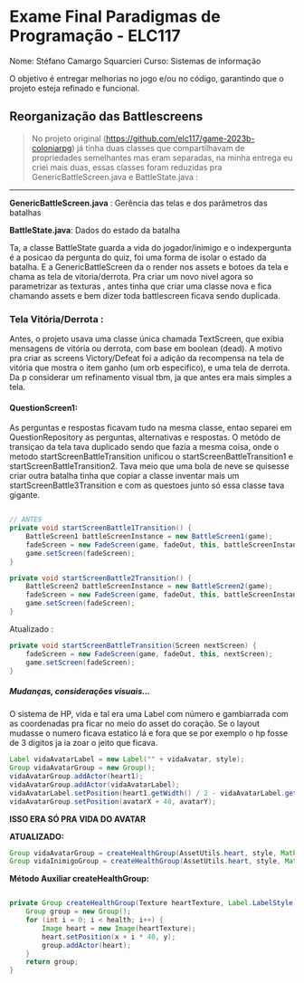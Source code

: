 # Exame Final Paradigmas de Programação - ELC117
Nome: Stéfano Camargo Squarcieri
Curso: Sistemas de informação


O objetivo é entregar melhorias no jogo e/ou no código, garantindo que o projeto esteja refinado e funcional.

## Reorganização das Battlescreens

> No projeto original (https://github.com/elc117/game-2023b-coloniarpg) já tinha duas classes que compartilhavam de propriedades semelhantes mas eram separadas, na minha entrega eu criei mais duas, essas classes foram reduzidas pra GenericBattleScreen.java e BattleState.java :
---
 **GenericBattleScreen.java** : Gerência das telas e dos parâmetros das batalhas

 **BattleState.java**: Dados do estado da batalha 

Ta, a classe BattleState guarda a vida do jogador/inimigo e o indexpergunta é a posicao da pergunta do quiz, foi uma forma de isolar o estado da batalha. E a GenericBattleScreen da o render nos assets e botoes da tela e chama as tela de vitoria/derrota. Pra criar um novo nivel agora so parametrizar as texturas , antes tinha que criar uma classe nova e fica chamando assets e bem dizer toda battlescreen ficava sendo duplicada. 

### Tela Vitória/Derrota :

Antes, o projeto usava uma classe única chamada TextScreen, que exibia mensagens de vitória ou derrota, com base em boolean (dead). A motivo pra criar as screens Victory/Defeat foi a adição da recompensa na  tela de vitória que mostra o item ganho (um orb especifico), e uma tela de derrota. Da p considerar um refinamento visual tbm, ja que antes era mais simples a tela.

#### QuestionScreen1:
As perguntas e respostas ficavam tudo na mesma classe, entao separei em QuestionRepository as perguntas, alternativas e respostas. O metódo de transiçao da tela tava duplicado sendo que fazia a mesma coisa, onde o metodo startScreenBattleTransition unificou o startScreenBattleTransition1 e startScreenBattleTransition2. Tava meio que uma bola de neve se quisesse criar outra batalha tinha que copiar a classe inventar mais um startScreenBattle3Transition e com as questoes junto só essa classe tava gigante.

```java

// ANTES
private void startScreenBattle1Transition() {
    BattleScreen1 battleScreenInstance = new BattleScreen1(game);
    fadeScreen = new FadeScreen(game, fadeOut, this, battleScreenInstance);
    game.setScreen(fadeScreen);
}

private void startScreenBattle2Transition() {
    BattleScreen2 battleScreenInstance = new BattleScreen2(game);
    fadeScreen = new FadeScreen(game, fadeOut, this, battleScreenInstance);
    game.setScreen(fadeScreen);
}
```
Atualizado :
```java
private void startScreenBattleTransition(Screen nextScreen) {
    fadeScreen = new FadeScreen(game, fadeOut, this, nextScreen);
    game.setScreen(fadeScreen);
}
```

##### Mudanças, considerações visuais...
O sistema de HP, vida e tal era uma Label com número e gambiarrada com as coordenadas pra ficar no meio do asset do coração.
Se o layout mudasse o numero ficava estatico lá e fora que se por exemplo o hp fosse de 3 digitos ja ia zoar o jeito que ficava.

```java
Label vidaAvatarLabel = new Label("" + vidaAvatar, style);
Group vidaAvatarGroup = new Group();
vidaAvatarGroup.addActor(heart1);
vidaAvatarGroup.addActor(vidaAvatarLabel);
vidaAvatarLabel.setPosition(heart1.getWidth() / 2 - vidaAvatarLabel.getWidth() / 2, heart1.getHeight() / 2 - vidaAvatarLabel.getHeight() / 2);
vidaAvatarGroup.setPosition(avatarX + 40, avatarY);
```
**ISSO ERA SÓ PRA VIDA DO AVATAR**


**ATUALIZADO:**
```java
Group vidaAvatarGroup = createHealthGroup(AssetUtils.heart, style, Math.max(0, BattleState.vidaAvatar), avatarX + 40, avatarY);
Group vidaInimigoGroup = createHealthGroup(AssetUtils.heart, style, Math.max(0, BattleState.vidaInimigo), enemyX + 80, enemyY + 20);
```
**Método Auxiliar createHealthGroup:**
```java

private Group createHealthGroup(Texture heartTexture, Label.LabelStyle style, int health, float x, float y) {
    Group group = new Group();
    for (int i = 0; i < health; i++) {
        Image heart = new Image(heartTexture);
        heart.setPosition(x + i * 40, y);
        group.addActor(heart);
    }
    return group;
}
```



